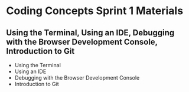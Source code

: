 # Coding Concepts Sprint 1 Materials
## Using the Terminal, Using an IDE, Debugging with the Browser Development Console, Introduction to Git

* Using the Terminal
* Using an IDE
* Debugging with the Browser Development Console
* Introduction to Git
